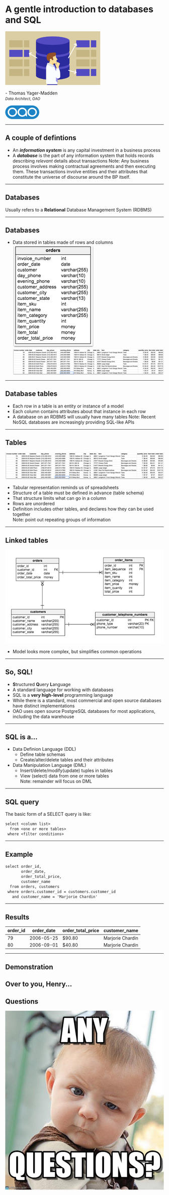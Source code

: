 # A gentle introduction to databases and SQL

<img src='images/databases.jpg' alt='gentle-data-man' style='max-width: 60%; text-align: center;' />

\- Thomas Yager-Madden  
<small>_Data Architect, OAO_</small>

![oao](images/oao-logo.png)

---
## A couple of defintions
<!-- .slide: data-transition="none" -->
- An ***information system*** is any capital investment in a business process
- A ***database*** is the part of any information system that holds records describing _relevant_ details about transactions
Note: Any business process involves making contractual agreements and then executing them. These transactions involve entities and their attributes that constitute the universe of discourse around the BP itself.
---
## Databases
<!-- .slide: data-transition="none" -->

Usually refers to a **Relational** Database Management System (RDBMS)

---
## Databases
- Data stored in tables made of rows and columns  
![table-schema](images/table-schema.png)  ![table-data](images/table-data.png)
---
## Database tables
- Each row in a table is an entity or instance of a model
- Each column contains attributes about that instance in each row
- A database on an RDBMS will usually have many tables
Note: Recent NoSQL databases are increasingly providing SQL-like APIs
---
## Tables
<!-- .slide: data-transition="none" -->
![table-data](images/table-data.png)
- Tabular representation reminds us of spreadsheets
- Structure of a table must be defined in advance (table schema)
- That structure limits what can go in a column
- Rows are unordered
- Definition includes other tables, and declares how they can be used together  
Note: point out repeating groups of information
---
## Linked tables
![linked](images/linked-table-schema.png)
- Model looks more complex, but simplifies common operations
---
## So, SQL!
<!-- .slide: data-transition="none" -->
- **S**tructured **Q**uery **L**anguage
- A standard language for working with databases
- SQL is a **very high-level** programming language
- While there is a standard, most commercial and open source databases have distinct implementations
- OAO uses open source PostgreSQL databases for most applications, including the data warehouse
---
## SQL is a...
<!-- .slide: data-transition="none" -->
- Data Definion Language (DDL)
    - Define table schemas
    - Create/alter/delete tables and their attributes
- Data Manipulation Language (DML)
    - Insert/delete/modify(update) tuples in tables
    - View (select) data from one or more tables  
Note: remainder will focus on DML
---
## SQL query

The basic form of a SELECT query is like:

```
select <column list>
  from <one or more tables>
 where <filter conditions>
```
---
## Example

```
select order_id,
       order_date,
       order_total_price,
       customer_name
  from orders, customers
 where orders.customer_id = customers.customer_id
   and customer_name = 'Marjorie Chardin'
```
---
## Results
order_id |order_date | order_total_price| customer_name
--|--|--|--
79  |2006-05-25   |$90.80   |Marjorie Chardin  
80  |2006-09-01   |$40.80   |Marjorie Chardin  
---
## Demonstration
Over to you, Henry...
---
## Questions
![](images/questions.jpg)
